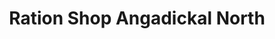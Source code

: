 ---
title: "Ration Shop Angadickal North"
url: /kodumon/ration-shop-angadickal-north/
shop: convenience
---